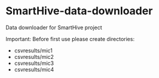 # SmartHive-data-downloader
Data downloader for SmartHive project

Important:
Before first use please create directories:


* csvresults/mic1
* csvresults/mic2
* csvresults/mic3
* csvresults/mic4
